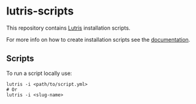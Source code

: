 # lutris-scripts
This repository contains [Lutris](https://lutris.net/) installation scripts.

For more info on how to create installation scripts see the [documentation](https://github.com/lutris/lutris/blob/master/docs/installers.rst).

## Scripts
To run a script locally use:
```
lutris -i <path/to/script.yml>
# Or
lutris -i <slug-name>
```
